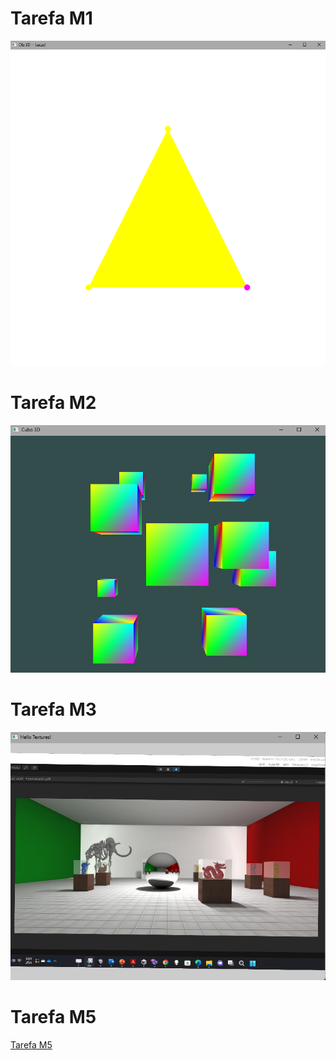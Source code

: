# Tarefa M1
![alt text](m1.png)

# Tarefa M2
![alt text](m2.png)

# Tarefa M3
![alt text](m3.png)

# Tarefa M5
[Tarefa M5](https://github.com/LucasScheffel/CGCCHibrido/raw/main/M5.mp4)
